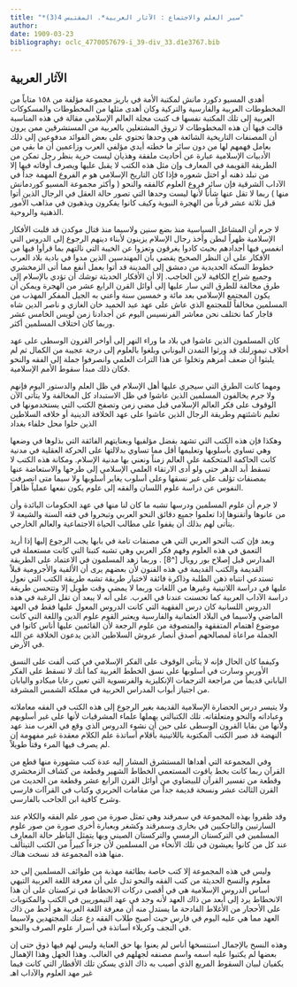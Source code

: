 ```yaml
---
title: "*سير العلم والاجتماع : الآثار العربية*. المقتبس 4(3)"
author: 
date: 1909-03-23
bibliography: oclc_4770057679-i_39-div_33.d1e3767.bib
---
```




##  الآثار العربية 


 أهدى  المسيو دكورد مانش  لمكتبة الأمة في باريز مجموعة مؤلفة من  ١٥٨  متاباً من المخطوطات العربية والفارسية والتركية وكان أهدى مثلها من المخطوطات والمسكوكات العربية إلى تلك المكتبة نفسها ف  كتبت مجلة  العالم الإسلامي  مقالة في هذه المناسبة  قالت فيها أن هذه المخطوطات لا تروق المشتغلين بالعربية من المستشرقين ممن يرون أن المصنفات   التاريخية الشائعة هي وحدها تحتوي على بعض الفوائد مدفوعين إلى ذلك بعامل فهمهم لها من دون سائر ما خطته أيدي مؤلفي العرب وزاعمين أن ما بقي من الأدبيات الإسلامية عبارة عن أحاديث ملفقة وهذيان ليست حرية بنظر رجل تمكن من الطريقة القويمة في   المعارف وإن مثل هذه الكتب لا يقبل عليها ويصرف أوقاته فيها إلا من تبلد ذهنه أو اختل شعوره فإذا كان التاريخ الإسلامي هو م الفروع المهمة جداً في الآداب الشرقية فإن سائر فروع العلوم كالفقه والنحو ( وأكثر مجموعة المسيو كوردمانش منها ) ربما لا تقل عنها شأناً لأنها ليست وحدها التي تصور حالة العقل في الرجال الذين أتوا قبل  ثلاثة  عشر  قرناً من الهجرة النبوية وكيف كانوا يفكرون ويذهبون في مذاهب الأمور الذهنية والروحية. 

 لا جرم أن المشاغل السياسية منذ بضع سنين ولاسيما منذ قتال موكدن قد قلبت الأفكار الإسلامية ظهراً لبطن وأخذ رجال الإسلام يزينون لأبناء دينهم الرجوع إلى الدروس التي انغمس فيها أجدادهم بحيث كادوا يغرقون وتعزوا عن الخيبة التي نالتهم بما قرأوا فيها من الأفكار على أن النظر الصحيح يقضي بأن المهندسين الذين مدوا في بادية بلاد العرب خطوط السكة الحديدية من دمشق إلى المدينة قد أتوا بعمل أنفع مما أتى الزمخشري وجميع شراح الكافية لابن الحاجب. إلا أن الأفكار الحديثة توشك أن تؤدي بالإسلام إلى طرق مخالفة للطرق التي سار عليها إلى أوائل القرن الرابع  عشر  من الهجرة ويمكن أن يكون المجتمع الإسلامي بعد  مائة  و  خمسين  سنة وأعني به الجيل المفكر المهذب من المسلمين مخالفاً للمجتمع الذي عاش على عهد  عبد الحميد  خان الغازي  و  ناصر الدين شاه قاجار  كما نختلف نحن معاشر  الفرنسيس  اليوم عن أجدادنا زمن  لويس الخامس  عشر  وربما كان اختلاف المسلمين أكثر. 

 كان المسلمون الذين عاشوا في بلاد ما وراء النهر إلى أواخر القرون الوسطى على عهد أخلاف تيمورلنك قد ورثوا التمدن اليوناني وبلغوا بالعلوم إلى درجة عجيبة من الكمال ثم لم يلبثوا أن ضعف أمرهم وتخلوا عن هذا التراث العلمي وانصرفوا جملة إلى الفقه والنحو فكان ذلك مبدأ سقوط الأمم الإسلامية. 

 ومهما كانت الطرق التي سيجري عليها أهل الإسلام في ظل العلم والدستور اليوم فإنهم ولا جرم يخالفون المسلمين الذين عاشوا في ظل الاستبداد كل المخالفة ولا يتأتى الآن الوقوف على فكر العالم الإسلامي قبل مضي زمن وتصفح الكتب التي يستخدمونها في تعليم ناشئتهم وطريقة الرجال الذين عاشوا على عهد الخلافة الدينية أو خلافه السلاطين الذين حلوا محل خلفاء بغداد 
 
 وهكذا فإن هذه الكتب التي تشهد بفضل مؤلفيها وبعنايتهم الفائقة التي بذلوها في   وضعها وهي تساوي بأسلوبها وتعليمها أقل مما تساوي بدلالتها على الحركة العقلية في مدنية كانت الحاكمة المتحكمة على العالم زمناً ونعني بها مدنية الإسلام. ومكانة هذه الكتب لا تسقط أبد الدهر حتى ولو أدى الارتقاء العلمي الإسلامي إلى طرحها والاستعاضة عنها بمصنفات تؤلف على غير نسقها وعلى أسلوب يغاير أسلوبها ولا سيما متى انصرفت النفوس عن دراسة علوم اللسان والفقه إلى علوم يكون نفعها عملياً ظاهراً. 

 لا جرم أن علوم المسلمين ودرسها تشبه ما كان لنا منها في عهد الحكومات البائدة وأن من عانوها وأتقنوها إذا تعلموا جميع دقائق النحو العربي وتبحروا في فقه السنة والشيعة لا يتأتى لهم بذلك أن يقفوا على مطالب الحياة الاجتماعية والعالم الخارجي. 

 وبعد فإن كتب النحو العربي التي هي مصنفات تامة في بابها يجب الرجوع إليها إذا أريد التعمق في هذه العلوم وفهم فكر العربي وهي تشبه كتبنا التي كانت مستعملة في المدارس قبل إصلاح  بور رويال [^8] . وربما زهد المسلمون في الاعتماد على الطريقة القديمة والكتب القديمة في هذه الفنون لأن بعضهم يرى أن الألفية والأجرومية قبلاً تستدعي انتباه ذهن الطلبة وذاكرة فائقة لاختيار طريقة تشبه طريقة الكتب التي نعول عليها في دراسة اللاتينية وغيرها من اللغات وربما لا يمضي وقت طويل إلا وتتحسن طريقة دراسة الآداب العربية كما تحسنت عندنا في الغرب. على أنه لا يبعد أن تقل الرغبة في هذه الدروس اللسانية كان درس الفقهية التي كانت الدروس المعول عليها فقط في العهد الماضي ولاسيما في البلاد العثمانية والفارسية ويعتبر القوم علوم الدين واللغة التي كانت موضوع اهتمام المتفقهة والمتصوفة من علوم الرجعة لأن القائمين عليها أناس كانوا في الجملة مراعاة لمصالحهم أصدق أنصار عروش السلاطين الذين يدعون الخلافة عن الله في الأرض. 

 وكيفما كان الحال فإنه لا يتأتى الوقوف على الفكر الإسلامي في كتب ألفت على النسق الأوربي وسارت في أسلوبها على نسق الخطط الغربية كما أنك لا تسقط على الفكر الياباني قديماً من مراجعة الترجمات الإنكليزية والفرنسوية التي تعين رعايا ميكادو واليابان من اجتياز أبواب المدراس الحربية في مملكة الشمس المشرقة. 
 
 ولا يتيسر درس الحضارة الإسلامية القديمة بغير الرجوع إلى هذه الكتب في الفقه معاملاته وعباداته والنحو ومتعلقاته. تلك الكتبالتي يهملها علماء المشرقيات لأنها على غير أسلوبهم   ولأنها من بقايا القرون الوسطى على حين أن نشوء الدروس الذي وقع في الغرب منذ عهد النهضة قد صير الكتب المكتوبة باللاتينية بأقلام أساتذة علم الكلام معقدة غير مفهومة إن لم يصرف فيها المرء وقتاً طويلاً. 

 وفي المجموعة التي أهداها المستشرق المشار إليه عدة كتب مشهورة منها قطع من القرآن ربما كانت بخط ياقوت المستعمي الخطاط الشهير وقطعة من كشاف الزمخشري وقطعة من تفسير القرآن للبيضاوي من أوائل القرن الرابع  عشر  وقطعة من الحديث من القرن الثالث  عشر  ونسخة قديمة جداً من مقامات الحريري وكتاب في القرآات فارسي وشرح كافية ابن الجاحب بالفارسي. 

 وقد ظفروا بهذه المجموعة في سمرقند وهي تمثل صورة من صور علم الفقه والكلام عند السارتيين والتاجكيين في بخارى وسمرقند وكشغر وبعبارة أخرى صورة من صور علوم المسلمين في التركستان الرمسي والتركستان الصيني وبها يتمثل الناظر حالة المعارف عند كل من كانوا يعيشون في تلك الأنحاء من المسلمين لأن جزءاً كبيراً من الكتب التيتألف منها هذه المجموعة قد نسخت هناك. 

 وليس في هذه المجموعة إلا كتب خاصة بطائفة مهذبة من طوائف المسلمين إلى حد معلوم والنسخ الحديثة من كتب الفقه والنحو تدل على أن معرفة اللغة العربية التيهي أساس الدروس الإسلامية هي في أقصى دركات الانحطاط في تركستان على أن هذا الانحطاط يرد إلى أبعد من ذاك العهد لأنه وجد في عهد التيموريين في الكتب والمكتوبات على الأحجار من الأغلاط الفادحة ما يستدل منه أن معرفة اللغة العربية هو أحط من ذاك العهد مما هي عليه اليوم في فارس حيث أصبح طلاب الفقه دع عنك المجتهدين ولاسيما في النجف وكربلاء أساتذة في أسرار علوم الصرف والنحو. 

 وهذه النسخ بالإجمال استنسخها أناس لم يعنوا بها حق العناية وليس لهم فيها ذوق حتى إن بعضها لم يكتبوا عليه اسمه واسم مصنفه لجهلهم في الغالب. وهذا الجهل وهذا الإهمال يكفيان لبيان السقوط المريع الذي أصيب به ذاك الذي يسكن تلك الأقطار التي كانت فيما غبر مهد العلوم والآداب اهـ 

